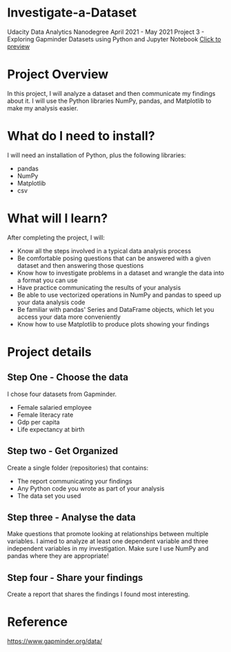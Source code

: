 # Investigate-a-Dataset

Udacity Data Analytics Nanodegree April 2021 - May 2021 
Project 3 - Exploring Gapminder Datasets using Python and Jupyter Notebook
[Click to preview](http://htmlpreview.github.io/?https://github.com/latinacode/Investigate-a-Dataset/blob/master/investigate-a-dataset-Socio-demographic-variables-resubmit.html)

# Project Overview
In this project, I will analyze a dataset and then communicate my findings about it. I will use the Python libraries NumPy, pandas, and Matplotlib to make my analysis easier.

# What do I need to install?
I will need an installation of Python, plus the following libraries:

* pandas
* NumPy
* Matplotlib
* csv

# What will I learn?
After completing the project, I will:

- Know all the steps involved in a typical data analysis process
- Be comfortable posing questions that can be answered with a given dataset and then answering those questions
- Know how to investigate problems in a dataset and wrangle the data into a format you can use
- Have practice communicating the results of your analysis
- Be able to use vectorized operations in NumPy and pandas to speed up your data analysis code
- Be familiar with pandas' Series and DataFrame objects, which let you access your data more conveniently
- Know how to use Matplotlib to produce plots showing your findings

# Project details 

## Step One - Choose the data
I chose four datasets from Gapminder.
- Female salaried employee
- Female literacy rate
- Gdp per capita
- Life expectancy at birth

## Step two - Get Organized
Create a single folder (repositories) that contains:
- The report communicating your findings
- Any Python code you wrote as part of your analysis
- The data set you used

## Step three - Analyse the data
Make questions that promote looking at relationships between multiple variables. I aimed to analyze at least one dependent variable and three independent variables in my investigation. Make sure I use NumPy and pandas where they are appropriate!

## Step four - Share your findings
Create a report that shares the findings I found most interesting.

# Reference 
https://www.gapminder.org/data/



